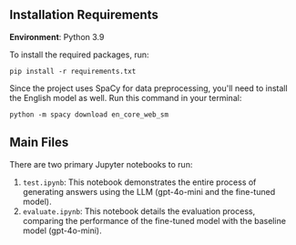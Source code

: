 ## Installation Requirements

**Environment**: Python 3.9

To install the required packages, run:

```
pip install -r requirements.txt
```

Since the project uses SpaCy for data preprocessing, you'll need to install the English model as well. Run this command in your terminal:

```
python -m spacy download en_core_web_sm
```

## Main Files

There are two primary Jupyter notebooks to run:

1. `test.ipynb`: This notebook demonstrates the entire process of generating answers using the LLM (gpt-4o-mini and the fine-tuned model).
2. `evaluate.ipynb`: This notebook details the evaluation process, comparing the performance of the fine-tuned model with the baseline model (gpt-4o-mini).
